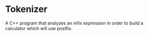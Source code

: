 # Tokenizer
A C++ program that analyzes an infix expression in order to build a calculator which will use postfix. 
